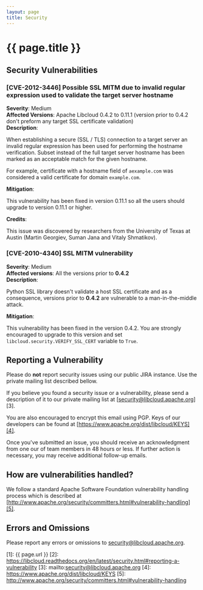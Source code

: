 ```yaml
---
layout: page
title: Security
---
```


# {{ page.title }}

## <a name="security-vulnerabilities"></a> Security Vulnerabilities

### <a name="CVE-2012-3446"></a> [CVE-2012-3446] Possible SSL MITM due to invalid regular expression used to validate the target server hostname

**Severity**: Medium  
**Affected Versions**: Apache Libcloud 0.4.2 to 0.11.1 (version prior to 0.4.2
don't preform any target SSL certificate validation)  
**Description**:

When establishing a secure (SSL / TLS) connection to a target server an
invalid regular expression has been used for performing the hostname
verification. Subset instead of the full target server hostname has been
marked as an acceptable match for the given hostname.

For example, certificate with a hostname field of `aexample.com` was considered
a valid certificate for domain `example.com`.

**Mitigation**:

This vulnerability has been fixed in version 0.11.1 so all the users should
upgrade to version 0.11.1 or higher.

**Credits**:

This issue was discovered by researchers from the University of Texas at Austin
(Martin Georgiev, Suman Jana and Vitaly Shmatikov).

### <a name="CVE-2010-4340"></a> [CVE-2010-4340] SSL MITM vulnerability

**Severity**: Medium  
**Affected versions**: All the versions prior to **0.4.2**  
**Description**:

Python SSL library doesn't validate a host SSL certificate and as a
consequence, versions prior to **0.4.2** are vulnerable to a man-in-the-middle
attack.

**Mitigation**:

This vulnerability has been fixed in the version 0.4.2. You are strongly
encouraged to upgrade to this version and set
`libcloud.security.VERIFY_SSL_CERT` variable to `True`.

## <a name="reporting-a-vulnerability"></a> Reporting a Vulnerability

<div class="alert alert-info">Please do <strong>not</strong> report security
issues using our public JIRA instance. Use the private mailing list
described bellow.</div>

If you believe you found a security issue or a vulnerability, please send a
description of it to our private mailing list at
[security@libcloud.apache.org][3].

You are also encouraged to encrypt this email using PGP. Keys of our developers
can be found at [https://www.apache.org/dist/libcloud/KEYS][4].

Once you've submitted an issue, you should receive an acknowledgment from one
our of team members in 48 hours or less. If further action is necessary, you
may receive additional follow-up emails.

## <a name="how-are-vulnerabilities-handled"></a> How are vulnerabilities handled?

We follow a standard Apache Software Foundation vulnerability handling process
which is described at
[http://www.apache.org/security/committers.html#vulnerability-handling][5].

## <a name="errors-and-omissions"></a> Errors and Omissions

Please report any errors or omissions to
<a href="mailto:security@libcloud.apache.org">security@libcloud.apache.org</a>.

[1]: {{ page.url }}
[2]: https://libcloud.readthedocs.org/en/latest/security.html#reporting-a-vulnerability
[3]: mailto:security@libcloud.apache.org
[4]: https://www.apache.org/dist/libcloud/KEYS
[5]: http://www.apache.org/security/committers.html#vulnerability-handling
